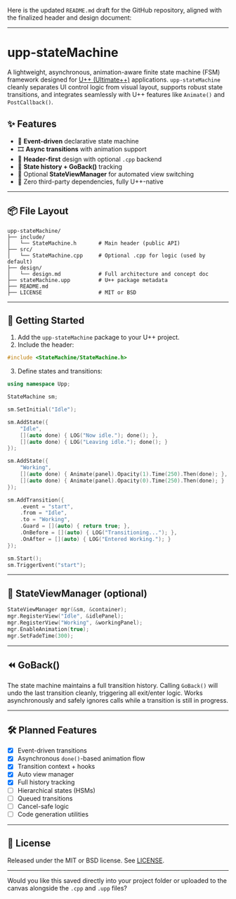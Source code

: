 Here is the updated `README.md` draft for the GitHub repository, aligned with the finalized header and design document:

---

# upp-stateMachine

A lightweight, asynchronous, animation-aware finite state machine (FSM) framework designed for [U++ (Ultimate++)](https://www.ultimatepp.org/) applications. `upp-stateMachine` cleanly separates UI control logic from visual layout, supports robust state transitions, and integrates seamlessly with U++ features like `Animate()` and `PostCallback()`.

## ✨ Features

* 🧠 **Event-driven** declarative state machine
* 🎞 **Async transitions** with animation support
* 🧩 **Header-first** design with optional `.cpp` backend
* 🧭 **State history + GoBack()** tracking
* 🧱 Optional **StateViewManager** for automated view switching
* 🧼 Zero third-party dependencies, fully U++-native

---

## 📦 File Layout

```
upp-stateMachine/
├── include/
│   └── StateMachine.h       # Main header (public API)
├── src/
│   └── StateMachine.cpp     # Optional .cpp for logic (used by default)
├── design/
│   └── design.md            # Full architecture and concept doc
├── stateMachine.upp         # U++ package metadata
├── README.md
├── LICENSE                  # MIT or BSD
```

---

## 🚀 Getting Started

1. Add the `upp-stateMachine` package to your U++ project.
2. Include the header:

```cpp
#include <StateMachine/StateMachine.h>
```

3. Define states and transitions:

```cpp
using namespace Upp;

StateMachine sm;

sm.SetInitial("Idle");

sm.AddState({
    "Idle",
    [](auto done) { LOG("Now idle."); done(); },
    [](auto done) { LOG("Leaving idle."); done(); }
});

sm.AddState({
    "Working",
    [](auto done) { Animate(panel).Opacity(1).Time(250).Then(done); },
    [](auto done) { Animate(panel).Opacity(0).Time(250).Then(done); }
});

sm.AddTransition({
    .event = "start",
    .from = "Idle",
    .to = "Working",
    .Guard = [](auto) { return true; },
    .OnBefore = [](auto) { LOG("Transitioning..."); },
    .OnAfter = [](auto) { LOG("Entered Working."); }
});

sm.Start();
sm.TriggerEvent("start");
```

---

## 🧭 StateViewManager (optional)

```cpp
StateViewManager mgr(&sm, &container);
mgr.RegisterView("Idle", &idlePanel);
mgr.RegisterView("Working", &workingPanel);
mgr.EnableAnimation(true);
mgr.SetFadeTime(300);
```

---

## ⏪ GoBack()

The state machine maintains a full transition history. Calling `GoBack()` will undo the last transition cleanly, triggering all exit/enter logic. Works asynchronously and safely ignores calls while a transition is still in progress.

---

## 🛠 Planned Features

* [x] Event-driven transitions
* [x] Asynchronous `done()`-based animation flow
* [x] Transition context + hooks
* [x] Auto view manager
* [x] Full history tracking
* [ ] Hierarchical states (HSMs)
* [ ] Queued transitions
* [ ] Cancel-safe logic
* [ ] Code generation utilities

---

## 📄 License

Released under the MIT or BSD license. See [LICENSE](./LICENSE).

---

Would you like this saved directly into your project folder or uploaded to the canvas alongside the `.cpp` and `.upp` files?
